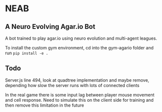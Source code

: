 # NEAB

## A Neuro Evolving Agar.io Bot

A bot trained to play agar.io using neuro evolution and multi-agent leagues.

To install the custom gym environment, cd into the gym-agario folder and run `pip install -e .`

## Todo

Server.js line 494, look at quadtree implementation and maybe remove, depending how slow the server runs with lots of connected clients

In the real game there is some input lag between player mouse movement and cell response. Need to simulate this on the client side for training and then remove this limitation in the future
